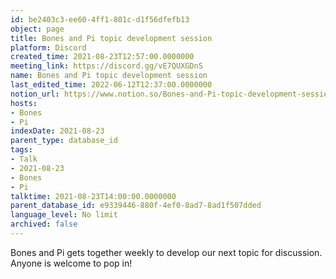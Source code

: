 ```yaml
---
id: be2403c3-ee60-4ff1-801c-d1f56dfefb13
object: page
title: Bones and Pi topic development session
platform: Discord
created_time: 2021-08-23T12:57:00.0000000
meeting_link: https://discord.gg/vE7QUXGDnS
name: Bones and Pi topic development session
last_edited_time: 2022-06-12T12:37:00.0000000
notion_url: https://www.notion.so/Bones-and-Pi-topic-development-session-be2403c3ee604ff1801cd1f56dfefb13
hosts:
- Bones
- Pi
indexDate: 2021-08-23
parent_type: database_id
tags:
- Talk
- 2021-08-23
- Bones
- Pi
talktime: 2021-08-23T14:00:00.0000000
parent_database_id: e9339446-880f-4ef0-8ad7-8ad1f507dded
language_level: No limit
archived: false
---
```


Bones and Pi gets together weekly to develop our next topic for discussion.
Anyone is welcome to pop in!










